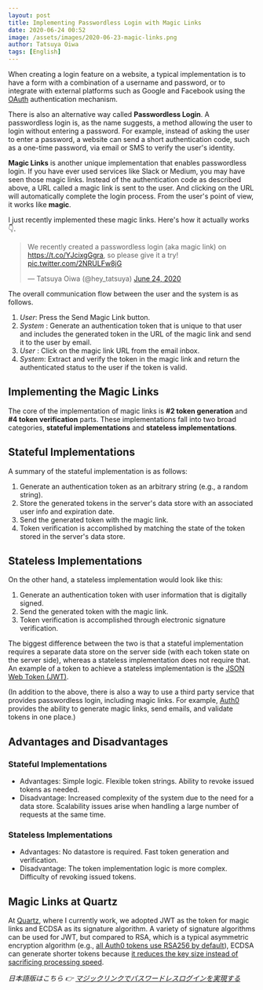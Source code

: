 ```yaml
---
layout: post
title: Implementing Passwordless Login with Magic Links
date: 2020-06-24 00:52
image: /assets/images/2020-06-23-magic-links.png
author: Tatsuya Oiwa
tags: [English]
---
```


When creating a login feature on a website, a typical implementation is to have a form with a combination of a username and password, or to integrate with external platforms such as Google and Facebook using the [OAuth](https://oauth.net/) authentication mechanism.

There is also an alternative way called **Passwordless Login**. A passwordless login is, as the name suggests, a method allowing the user to login without entering a password. For example, instead of asking the user to enter a password, a website can send a short authentication code, such as a one-time password, via email or SMS to verify the user's identity.

**Magic Links** is another unique implementation that enables passwordless login. If you have ever used services like Slack or Medium, you may have seen those magic links. Instead of the authentication code as described above, a URL called a magic link is sent to the user. And clicking on the URL will automatically complete the login process. From the user's point of view, it works like **magic**.

I just recently implemented these magic links. Here's how it actually works 👇.

<blockquote class="twitter-tweet"><p lang="en" dir="ltr">We recently created a passwordless login (aka magic link) on <a href="https://t.co/YJcixgGgra">https://t.co/YJcixgGgra</a>, so please give it a try! <a href="https://t.co/2NRULFw8jG">pic.twitter.com/2NRULFw8jG</a></p>&mdash; Tatsuya Oiwa (@hey_tatsuya) <a href="https://twitter.com/hey_tatsuya/status/1275667734454579201?ref_src=twsrc%5Etfw">June 24, 2020</a></blockquote> <script async src="https://platform.twitter.com/widgets.js" charset="utf-8"></script>

The overall communication flow between the user and the system is as follows.

1. *User*: Press the Send Magic Link button.
2. *System* : Generate an authentication token that is unique to that user and includes the generated token in the URL of the magic link and send it to the user by email.
3. *User* : Click on the magic link URL from the email inbox.
4. *System*: Extract and verify the token in the magic link and return the authenticated status to the user if the token is valid.

## Implementing the Magic Links

The core of the implementation of magic links is **#2 token generation** and **#4 token verification** parts. These implementations fall into two broad categories, **stateful implementations** and **stateless implementations**.

## Stateful Implementations

A summary of the stateful implementation is as follows:

1. Generate an authentication token as an arbitrary string (e.g., a random string).
1. Store the generated tokens in the server's data store with an associated user info and expiration date.
1. Send the generated token with the magic link.
1. Token verification is accomplished by matching the state of the token stored in the server's data store.

## Stateless Implementations

On the other hand, a stateless implementation would look like this:

1. Generate an authentication token with user information that is digitally signed.
1. Send the generated token with the magic link.
1. Token verification is accomplished through electronic signature verification.

The biggest difference between the two is that a stateful implementation requires a separate data store on the server side (with each token state on the server side), whereas a stateless implementation does not require that. An example of a token to achieve a stateless implementation is the [JSON Web Token (JWT)](https://jwt.io/).

(In addition to the above, there is also a way to use a third party service that provides passwordless login, including magic links. For example, [Auth0](https://auth0.com/docs/connections/passwordless/guides/email-magic-link) provides the ability to generate magic links, send emails, and validate tokens in one place.)

## Advantages and Disadvantages

### Stateful Implementations

- Advantages: Simple logic. Flexible token strings. Ability to revoke issued tokens as needed.
- Disadvantage: Increased complexity of the system due to the need for a data store. Scalability issues arise when handling a large number of requests at the same time.

### Stateless Implementations

- Advantages: No datastore is required. Fast token generation and verification.
- Disadvantage: The token implementation logic is more complex. Difficulty of revoking issued tokens.

## Magic Links at Quartz

At [Quartz](https://qz.com), where I currently work, we adopted JWT as the token for magic links and ECDSA as its signature algorithm. A variety of signature algorithms can be used for JWT, but compared to RSA, which is a typical asymmetric encryption algorithm (e.g., [all Auth0 tokens use RSA256 by default](https://community.auth0.com/t/jwt-signing-algorithms-rs256-vs-hs256/7720/5)), ECDSA can generate shorter tokens because [it reduces the key size instead of sacrificing processing speed](https://auth0.com/blog/json-web-token-signing-algorithms-overview/#RSA-and-ECDSA-algorithms).

*日本語版はこちら 👉 [マジックリンクでパスワードレスログインを実現する](/ja/magic-links/)*
